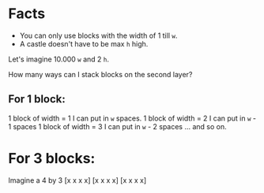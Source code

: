 # Facts
- You can only use blocks with the width of 1 till `w`.
- A castle doesn't have to be max `h` high.

Let's imagine 10.000 `w` and 2 `h`.

How many ways can I stack blocks on the second layer?

## For 1 block:
1 block of width = 1 I can put in `w` spaces.
1 block of width = 2 I can put in `w` - 1 spaces
1 block of width = 3 I can put in `w` - 2 spaces
... and so on.

# For 3 blocks:


Imagine a 4 by 3
[x x x x]
[x x x x]
[x x x x]
